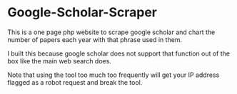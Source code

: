 # Google-Scholar-Scraper
This is a one page php website to scrape google scholar and chart the number of papers each year with that phrase used in them. 

I built this because google scholar does not support that function out of the box like the main web search does.

Note that using the tool too much too frequently will get your IP address flagged as a robot request and break the tool.
